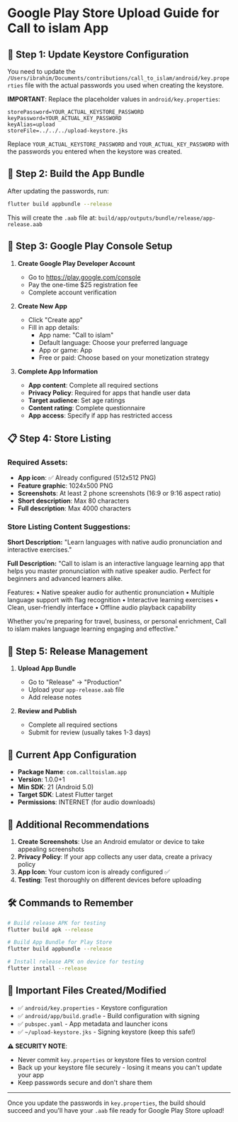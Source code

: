 # Google Play Store Upload Guide for Call to islam App

## 🔐 Step 1: Update Keystore Configuration

You need to update the `/Users/ibrahim/Documents/contributions/call_to_islam/android/key.properties` file with the actual passwords you used when creating the keystore.

**IMPORTANT**: Replace the placeholder values in `android/key.properties`:

```
storePassword=YOUR_ACTUAL_KEYSTORE_PASSWORD
keyPassword=YOUR_ACTUAL_KEY_PASSWORD
keyAlias=upload
storeFile=../../../upload-keystore.jks
```

Replace `YOUR_ACTUAL_KEYSTORE_PASSWORD` and `YOUR_ACTUAL_KEY_PASSWORD` with the passwords you entered when the keystore was created.

## 📱 Step 2: Build the App Bundle

After updating the passwords, run:

```bash
flutter build appbundle --release
```

This will create the `.aab` file at: `build/app/outputs/bundle/release/app-release.aab`

## 🏪 Step 3: Google Play Console Setup

1. **Create Google Play Developer Account**

   - Go to https://play.google.com/console
   - Pay the one-time $25 registration fee
   - Complete account verification

2. **Create New App**

   - Click "Create app"
   - Fill in app details:
     - App name: "Call to islam"
     - Default language: Choose your preferred language
     - App or game: App
     - Free or paid: Choose based on your monetization strategy

3. **Complete App Information**
   - **App content**: Complete all required sections
   - **Privacy Policy**: Required for apps that handle user data
   - **Target audience**: Set age ratings
   - **Content rating**: Complete questionnaire
   - **App access**: Specify if app has restricted access

## 📋 Step 4: Store Listing

### Required Assets:

- **App icon**: ✅ Already configured (512x512 PNG)
- **Feature graphic**: 1024x500 PNG
- **Screenshots**: At least 2 phone screenshots (16:9 or 9:16 aspect ratio)
- **Short description**: Max 80 characters
- **Full description**: Max 4000 characters

### Store Listing Content Suggestions:

**Short Description:**
"Learn languages with native audio pronunciation and interactive exercises."

**Full Description:**
"Call to islam is an interactive language learning app that helps you master pronunciation with native speaker audio. Perfect for beginners and advanced learners alike.

Features:
• Native speaker audio for authentic pronunciation
• Multiple language support with flag recognition
• Interactive learning exercises
• Clean, user-friendly interface
• Offline audio playback capability

Whether you're preparing for travel, business, or personal enrichment, Call to islam makes language learning engaging and effective."

## 🚀 Step 5: Release Management

1. **Upload App Bundle**

   - Go to "Release" → "Production"
   - Upload your `app-release.aab` file
   - Add release notes

2. **Review and Publish**
   - Complete all required sections
   - Submit for review (usually takes 1-3 days)

## 🔧 Current App Configuration

- **Package Name**: `com.calltoislam.app`
- **Version**: 1.0.0+1
- **Min SDK**: 21 (Android 5.0)
- **Target SDK**: Latest Flutter target
- **Permissions**: INTERNET (for audio downloads)

## 📝 Additional Recommendations

1. **Create Screenshots**: Use an Android emulator or device to take appealing screenshots
2. **Privacy Policy**: If your app collects any user data, create a privacy policy
3. **App Icon**: Your custom icon is already configured ✅
4. **Testing**: Test thoroughly on different devices before uploading

## 🛠️ Commands to Remember

```bash
# Build release APK for testing
flutter build apk --release

# Build App Bundle for Play Store
flutter build appbundle --release

# Install release APK on device for testing
flutter install --release
```

## 📁 Important Files Created/Modified

- ✅ `android/key.properties` - Keystore configuration
- ✅ `android/app/build.gradle` - Build configuration with signing
- ✅ `pubspec.yaml` - App metadata and launcher icons
- ✅ `~/upload-keystore.jks` - Signing keystore (keep this safe!)

**⚠️ SECURITY NOTE**:

- Never commit `key.properties` or keystore files to version control
- Back up your keystore file securely - losing it means you can't update your app
- Keep passwords secure and don't share them

---

Once you update the passwords in `key.properties`, the build should succeed and you'll have your `.aab` file ready for Google Play Store upload!
